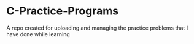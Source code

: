 # C-Practice-Programs

A repo created for uploading and managing the practice problems that I have done while learning
